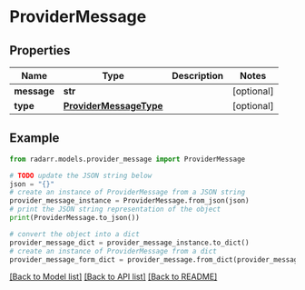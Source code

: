 # ProviderMessage


## Properties

Name | Type | Description | Notes
------------ | ------------- | ------------- | -------------
**message** | **str** |  | [optional] 
**type** | [**ProviderMessageType**](ProviderMessageType.md) |  | [optional] 

## Example

```python
from radarr.models.provider_message import ProviderMessage

# TODO update the JSON string below
json = "{}"
# create an instance of ProviderMessage from a JSON string
provider_message_instance = ProviderMessage.from_json(json)
# print the JSON string representation of the object
print(ProviderMessage.to_json())

# convert the object into a dict
provider_message_dict = provider_message_instance.to_dict()
# create an instance of ProviderMessage from a dict
provider_message_form_dict = provider_message.from_dict(provider_message_dict)
```
[[Back to Model list]](../README.md#documentation-for-models) [[Back to API list]](../README.md#documentation-for-api-endpoints) [[Back to README]](../README.md)


